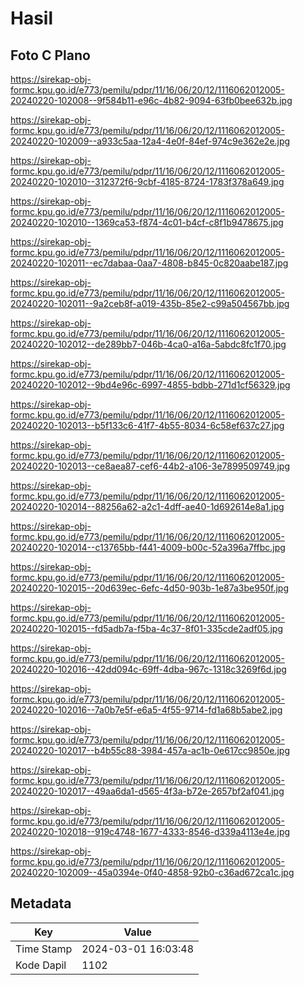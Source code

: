 # Hasil

## Foto C Plano

https://sirekap-obj-formc.kpu.go.id/e773/pemilu/pdpr/11/16/06/20/12/1116062012005-20240220-102008--9f584b11-e96c-4b82-9094-63fb0bee632b.jpg

https://sirekap-obj-formc.kpu.go.id/e773/pemilu/pdpr/11/16/06/20/12/1116062012005-20240220-102009--a933c5aa-12a4-4e0f-84ef-974c9e362e2e.jpg

https://sirekap-obj-formc.kpu.go.id/e773/pemilu/pdpr/11/16/06/20/12/1116062012005-20240220-102010--312372f6-9cbf-4185-8724-1783f378a649.jpg

https://sirekap-obj-formc.kpu.go.id/e773/pemilu/pdpr/11/16/06/20/12/1116062012005-20240220-102010--1369ca53-f874-4c01-b4cf-c8f1b9478675.jpg

https://sirekap-obj-formc.kpu.go.id/e773/pemilu/pdpr/11/16/06/20/12/1116062012005-20240220-102011--ec7dabaa-0aa7-4808-b845-0c820aabe187.jpg

https://sirekap-obj-formc.kpu.go.id/e773/pemilu/pdpr/11/16/06/20/12/1116062012005-20240220-102011--9a2ceb8f-a019-435b-85e2-c99a504567bb.jpg

https://sirekap-obj-formc.kpu.go.id/e773/pemilu/pdpr/11/16/06/20/12/1116062012005-20240220-102012--de289bb7-046b-4ca0-a16a-5abdc8fc1f70.jpg

https://sirekap-obj-formc.kpu.go.id/e773/pemilu/pdpr/11/16/06/20/12/1116062012005-20240220-102012--9bd4e96c-6997-4855-bdbb-271d1cf56329.jpg

https://sirekap-obj-formc.kpu.go.id/e773/pemilu/pdpr/11/16/06/20/12/1116062012005-20240220-102013--b5f133c6-41f7-4b55-8034-6c58ef637c27.jpg

https://sirekap-obj-formc.kpu.go.id/e773/pemilu/pdpr/11/16/06/20/12/1116062012005-20240220-102013--ce8aea87-cef6-44b2-a106-3e7899509749.jpg

https://sirekap-obj-formc.kpu.go.id/e773/pemilu/pdpr/11/16/06/20/12/1116062012005-20240220-102014--88256a62-a2c1-4dff-ae40-1d692614e8a1.jpg

https://sirekap-obj-formc.kpu.go.id/e773/pemilu/pdpr/11/16/06/20/12/1116062012005-20240220-102014--c13765bb-f441-4009-b00c-52a396a7ffbc.jpg

https://sirekap-obj-formc.kpu.go.id/e773/pemilu/pdpr/11/16/06/20/12/1116062012005-20240220-102015--20d639ec-6efc-4d50-903b-1e87a3be950f.jpg

https://sirekap-obj-formc.kpu.go.id/e773/pemilu/pdpr/11/16/06/20/12/1116062012005-20240220-102015--fd5adb7a-f5ba-4c37-8f01-335cde2adf05.jpg

https://sirekap-obj-formc.kpu.go.id/e773/pemilu/pdpr/11/16/06/20/12/1116062012005-20240220-102016--42dd094c-69ff-4dba-967c-1318c3269f6d.jpg

https://sirekap-obj-formc.kpu.go.id/e773/pemilu/pdpr/11/16/06/20/12/1116062012005-20240220-102016--7a0b7e5f-e6a5-4f55-9714-fd1a68b5abe2.jpg

https://sirekap-obj-formc.kpu.go.id/e773/pemilu/pdpr/11/16/06/20/12/1116062012005-20240220-102017--b4b55c88-3984-457a-ac1b-0e617cc9850e.jpg

https://sirekap-obj-formc.kpu.go.id/e773/pemilu/pdpr/11/16/06/20/12/1116062012005-20240220-102017--49aa6da1-d565-4f3a-b72e-2657bf2af041.jpg

https://sirekap-obj-formc.kpu.go.id/e773/pemilu/pdpr/11/16/06/20/12/1116062012005-20240220-102018--919c4748-1677-4333-8546-d339a4113e4e.jpg

https://sirekap-obj-formc.kpu.go.id/e773/pemilu/pdpr/11/16/06/20/12/1116062012005-20240220-102009--45a0394e-0f40-4858-92b0-c36ad672ca1c.jpg


## Metadata

| Key        | Value               |
| ---------- | ------------------- |
| Time Stamp | 2024-03-01 16:03:48 |
| Kode Dapil | 1102                |



